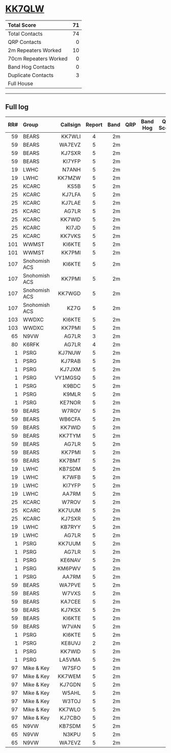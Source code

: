 # [KK7QLW](https://www.qrz.com/db/KK7QLW)

| Total Score           |   71 |
|:----------------------|-----:|
| Total Contacts        |   74 |
| QRP Contacts          |    0 |
| 2m Repeaters Worked   |   10 |
| 70cm Repeaters Worked |    0 |
| Band Hog Contacts     |    0 |
| Duplicate Contacts    |    3 |
| Full House            |      |

---

## Full log

|   RR# | Group         |   Callsign |  Report  |   Band |  QRP  |  Band Hog  |   QSO Score |
|------:|:--------------|-----------:|:--------:|-------:|:-----:|:----------:|------------:|
|    59 | BEARS         |     KK7WLI |    4     |     2m |       |            |           1 |
|    59 | BEARS         |     WA7EVZ |    5     |     2m |       |            |           1 |
|    59 | BEARS         |     KJ7SXR |    5     |     2m |       |            |           1 |
|    59 | BEARS         |     KI7YFP |    5     |     2m |       |            |           1 |
|    19 | LWHC          |      N7ANH |    5     |     2m |       |            |           1 |
|    19 | LWHC          |     KK7MZW |    5     |     2m |       |            |           1 |
|    25 | KCARC         |       KS5B |    5     |     2m |       |            |           1 |
|    25 | KCARC         |     KJ7LFA |    5     |     2m |       |            |           1 |
|    25 | KCARC         |     KJ7LAE |    5     |     2m |       |            |           1 |
|    25 | KCARC         |      AG7LR |    5     |     2m |       |            |           1 |
|    25 | KCARC         |     KK7WID |    5     |     2m |       |            |           1 |
|    25 | KCARC         |      KI7JD |    5     |     2m |       |            |           1 |
|    25 | KCARC         |     KK7VKS |    5     |     2m |       |            |           1 |
|   101 | WWMST         |     KI6KTE |    5     |     2m |       |            |           1 |
|   101 | WWMST         |     KK7PMI |    5     |     2m |       |            |           1 |
|   107 | Snohomish ACS |     KI6KTE |    5     |     2m |       |            |           1 |
|   107 | Snohomish ACS |     KK7PMI |    5     |     2m |       |            |           1 |
|   107 | Snohomish ACS |     KK7WGD |    5     |     2m |       |            |           1 |
|   107 | Snohomish ACS |       KZ7G |    5     |     2m |       |            |           1 |
|   103 | WWDXC         |     KI6KTE |    5     |     2m |       |            |           1 |
|   103 | WWDXC         |     KK7PMI |    5     |     2m |       |            |           1 |
|    65 | N9VW          |      AG7LR |    3     |     2m |       |            |           1 |
|    80 | K6RFK         |      AG7LR |    4     |     2m |       |            |           1 |
|     1 | PSRG          |     KJ7NUW |    5     |     2m |       |            |           1 |
|     1 | PSRG          |     KJ7RAB |    5     |     2m |       |            |           1 |
|     1 | PSRG          |     KJ7JXM |    5     |     2m |       |            |           1 |
|     1 | PSRG          |    VY1MGSQ |    5     |     2m |       |            |           1 |
|     1 | PSRG          |      K9BDC |    5     |     2m |       |            |           1 |
|     1 | PSRG          |      K9MLR |    5     |     2m |       |            |           1 |
|     1 | PSRG          |     KE7NOR |    5     |     2m |       |            |           1 |
|    59 | BEARS         |      W7ROV |    5     |     2m |       |            |           1 |
|    59 | BEARS         |     WB6CFA |    5     |     2m |       |            |           1 |
|    59 | BEARS         |     KK7WID |    5     |     2m |       |            |           1 |
|    59 | BEARS         |     KK7TYM |    5     |     2m |       |            |           1 |
|    59 | BEARS         |      AG7LR |    5     |     2m |       |            |           1 |
|    59 | BEARS         |     KK7PMI |    5     |     2m |       |            |           1 |
|    59 | BEARS         |     KK7BMT |    5     |     2m |       |            |           1 |
|    19 | LWHC          |     KB7SDM |    5     |     2m |       |            |           1 |
|    19 | LWHC          |      K7WFB |    5     |     2m |       |            |           1 |
|    19 | LWHC          |     KI7YFP |    5     |     2m |       |            |           1 |
|    19 | LWHC          |      AA7RM |    5     |     2m |       |            |           1 |
|    25 | KCARC         |      W7ROV |    5     |     2m |       |            |           1 |
|    25 | KCARC         |     KK7UUM |    5     |     2m |       |            |           1 |
|    25 | KCARC         |     KJ7SXR |    5     |     2m |       |            |           1 |
|    19 | LWHC          |     KB7RYY |    5     |     2m |       |            |           1 |
|    19 | LWHC          |      AG7LR |    5     |     2m |       |            |           1 |
|     1 | PSRG          |     KK7UUM |    5     |     2m |       |            |           1 |
|     1 | PSRG          |      AG7LR |    5     |     2m |       |            |           1 |
|     1 | PSRG          |     KE6NAV |    5     |     2m |       |            |           1 |
|     1 | PSRG          |     KM6PWV |    5     |     2m |       |            |           1 |
|     1 | PSRG          |      AA7RM |    5     |     2m |       |            |           1 |
|    59 | BEARS         |     WA7PVE |    5     |     2m |       |            |           1 |
|    59 | BEARS         |      W7VXS |    5     |     2m |       |            |           1 |
|    59 | BEARS         |     KA7CEE |    5     |     2m |       |            |           1 |
|    59 | BEARS         |     KJ7KSX |    5     |     2m |       |            |           1 |
|    59 | BEARS         |     KI6KTE |    5     |     2m |       |            |           1 |
|    59 | BEARS         |      W7VAN |    5     |     2m |       |            |           1 |
|     1 | PSRG          |     KI6KTE |    5     |     2m |       |            |           1 |
|     1 | PSRG          |     KE8UVJ |    2     |     2m |       |            |           1 |
|     1 | PSRG          |     KK7WID |    5     |     2m |       |            |           1 |
|     1 | PSRG          |     LA5VMA |    5     |     2m |       |            |           1 |
|    97 | Mike & Key    |      W7SFO |    5     |     2m |       |            |           1 |
|    97 | Mike & Key    |     KK7WEM |    5     |     2m |       |            |           1 |
|    97 | Mike & Key    |     KJ7GDN |    5     |     2m |       |            |           1 |
|    97 | Mike & Key    |      W5AHL |    5     |     2m |       |            |           1 |
|    97 | Mike & Key    |      W3TOJ |    5     |     2m |       |            |           1 |
|    97 | Mike & Key    |     KK7WLO |    5     |     2m |       |            |           1 |
|    97 | Mike & Key    |     KJ7CBO |    5     |     2m |       |            |           1 |
|    65 | N9VW          |     KB7SDM |    5     |     2m |       |            |           1 |
|    65 | N9VW          |      N3KPU |    5     |     2m |       |            |           1 |
|    65 | N9VW          |     WA7EVZ |    5     |     2m |       |            |           1 |